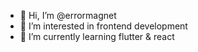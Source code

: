 - 👋 Hi, I’m @errormagnet
- 👀 I’m interested in frontend development
- 🌱 I’m currently learning flutter & react
